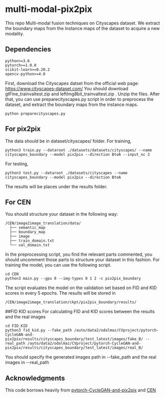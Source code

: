 # multi-modal-pix2pix
This repo
Multi-modal fusion techniques on Cityscapes dataset.
We extract the boundary maps from the Instance maps of the dataset to acquire a new modality.
## Dependencies

```
python>=3.6
pytorch>=1.0.0
scikit-learn>=0.20.2
opencv-python>=4.0
```
First, download the Cityscapes datset from the official web page: https://www.cityscapes-dataset.com/
You should download gtFine_trainvaltest.zip and leftImg8bit_trainvaltest.zip . Unzip the files.
After that, you can use preparecityscapes.py script in order to preprocess the dataset, and extract the boundary maps from the instance maps.
```
python preparecityscapes.py 
```
## For pix2pix
The data should be in dataset/cityscapes/ folder.
For training,
```
python3 train.py --dataroot ./datasets/datasets/cityscapes/ --name cityscapes_boundary --model pix2pix --direction BtoA --input_nc 2
```
For testing,
```
python3 test.py --dataroot ./datasets/cityscapes --name cityscapes_boundary --model pix2pix --direction BtoA
```
The results will be places under the results folder.

## For CEN
You should structure your dataset in the following way:
```
/CEN/image2image_translation/data/
  ├── semantic_map 
  ├── boundary_map  
  ├── image   
  ├── train_domain.txt    
  └── val_domain.txt
```
In the preprocessing script, you find the relevant parts commented, you should uncomment those parts to structure your dataset in this fashion.
For training the model, you can use the following script.
```
cd CEN
python3 main.py --gpu 0 --img-types 0 1 2 -c pix2pix_boundary
```
The script evaluates the model on the validation set based on FID and KID scores in every 5 epochs. The results will be stored in
```
/CEN/image2image_translation/ckpt/pix2pix_boundary/results/
```

##FID KID scores
For calculating FID and KID scores between the results and the real images
```
cd FID_KID
python3 fid_kid.py --fake_path /auto/data2/odalmaz/CVproject/pytorch-CycleGAN-and-pix2pix/results/cityscapes_boundary/test_latest/images/fake_B/ --real_path /auto/data2/odalmaz/CVproject/pytorch-CycleGAN-and-pix2pix/results/cityscapes_boundary/test_latest/images/real_B/
```
You should specify the generated images path in --fake_path and the real images in --real_path
## Acknowledgments
This code borrows heavily from [pytorch-CycleGAN-and-pix2pix](https://github.com/junyanz/pytorch-CycleGAN-and-pix2pix) and [CEN](https://github.com/yikaiw/CEN)
